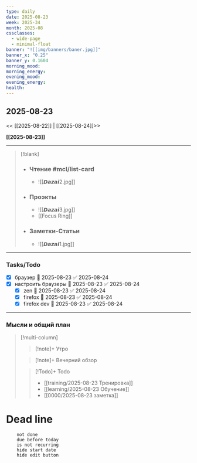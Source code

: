 ```yaml
---
type: daily
date: 2025-08-23
week: 2025-34
month: 2025-08
cssclasses:
  - wide-page
  - minimal-float
banner: "![[img/banners/baner.jpg]]"
banner_x: "0.25"
banner_y: 0.1604
morning_mood:
morning_energy:
evening_mood:
evening_energy:
health:
---
```

## 2025-08-23

<< [[2025-08-22]] | [[2025-08-24]]>>

**[[2025-08-23]]**

---

> [!blank]
> - ### **Чтение** #mcl/list-card
> 	- ![[𝘿𝙖𝙯𝙖𝙞2.jpg]]
> 
> - ### **Проэкты**
> 	- ![[𝘿𝙖𝙯𝙖𝙞3.jpg]]
> 	- [[Focus Ring]]
> 
> - ### **Заметки-Статьи**
> 	- ![[𝘿𝙖𝙯𝙖𝙞1.jpg]]

---
### Tasks/Todo
- [x] браузер 📅 2025-08-23 ✅ 2025-08-24
- [x] настроить браузеры 📅 2025-08-23 ✅ 2025-08-24
	- [x] zen 📅 2025-08-23 ✅ 2025-08-24
	- [x] firefox 📅 2025-08-23 ✅ 2025-08-24
	- [x] firefox dev 📅 2025-08-23 ✅ 2025-08-24

---
### Мысли и общий план
> [!multi-column]
> > [!note]+ Утро
> > 
>
> > [!note]+ Вечерний обзор
> > 
>
> > [!Todo]+ Todo
> > - [[training/2025-08-23  Тренировка]]
> > - [[learning/2025-08-23 Обучение]]
> > - [[0000/2025-08-23 заметка]]


# Dead line

```tasks
	not done
	due before today
	is not recurring
	hide start date
	hide edit button
```